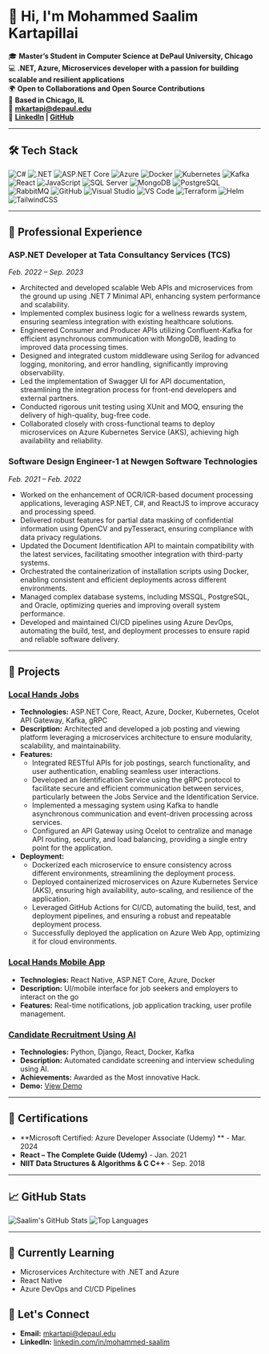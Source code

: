 # 👋 Hi, I'm Mohammed Saalim Kartapillai

🎓 **Master’s Student in Computer Science at DePaul University, Chicago**  
💻 **.NET, Azure, Microservices developer with a passion for building scalable and resilient applications**  
🌍 **Open to Collaborations and Open Source Contributions**  
📍 **Based in Chicago, IL**  
📧 **[mkartapi@depaul.edu](mailto:mkartapi@depaul.edu)**  
🔗 **[LinkedIn](https://linkedin.com/in/mohammed-saalim) | [GitHub](https://github.com/mohammed-saalim)**

---

## 🛠️ Tech Stack

![C#](https://img.shields.io/badge/C%23-%23239120.svg?style=for-the-badge&logo=c-sharp&logoColor=white)
![.NET](https://img.shields.io/badge/.NET-512BD4?style=for-the-badge&logo=dotnet&logoColor=white)
![ASP.NET Core](https://img.shields.io/badge/ASP.NET%20Core-512BD4?style=for-the-badge&logo=dotnet&logoColor=white)
![Azure](https://img.shields.io/badge/Microsoft%20Azure-0089D6?style=for-the-badge&logo=microsoft-azure&logoColor=white)
![Docker](https://img.shields.io/badge/Docker-2496ED?style=for-the-badge&logo=docker&logoColor=white)
![Kubernetes](https://img.shields.io/badge/Kubernetes-326CE5?style=for-the-badge&logo=kubernetes&logoColor=white)
![Kafka](https://img.shields.io/badge/Apache%20Kafka-231F20?style=for-the-badge&logo=apache-kafka&logoColor=white)
![React](https://img.shields.io/badge/React-20232A?style=for-the-badge&logo=react&logoColor=61DAFB)
![JavaScript](https://img.shields.io/badge/JavaScript-323330?style=for-the-badge&logo=javascript&logoColor=F7DF1E)
![SQL Server](https://img.shields.io/badge/SQL%20Server-CC2927?style=for-the-badge&logo=microsoft-sql-server&logoColor=white)
![MongoDB](https://img.shields.io/badge/MongoDB-4EA94B?style=for-the-badge&logo=mongodb&logoColor=white)
![PostgreSQL](https://img.shields.io/badge/PostgreSQL-316192?style=for-the-badge&logo=postgresql&logoColor=white)
![RabbitMQ](https://img.shields.io/badge/RabbitMQ-FF6600?style=for-the-badge&logo=rabbitmq&logoColor=white)
![GitHub](https://img.shields.io/badge/GitHub-181717?style=for-the-badge&logo=github&logoColor=white)
![Visual Studio](https://img.shields.io/badge/Visual%20Studio-5C2D91?style=for-the-badge&logo=visual-studio&logoColor=white)
![VS Code](https://img.shields.io/badge/VS%20Code-007ACC?style=for-the-badge&logo=visual-studio-code&logoColor=white)
![Terraform](https://img.shields.io/badge/Terraform-7B42BC?style=for-the-badge&logo=terraform&logoColor=white)
![Helm](https://img.shields.io/badge/Helm-0F1689?style=for-the-badge&logo=helm&logoColor=white)
![TailwindCSS](https://img.shields.io/badge/Tailwind_CSS-38B2AC?style=for-the-badge&logo=tailwind-css&logoColor=white)

---

## 💼 Professional Experience

### ASP.NET Developer at Tata Consultancy Services (TCS)
*Feb. 2022 – Sep. 2023*

- Architected and developed scalable Web APIs and microservices from the ground up using .NET 7 Minimal API, enhancing system performance and scalability.
- Implemented complex business logic for a wellness rewards system, ensuring seamless integration with existing healthcare solutions.
- Engineered Consumer and Producer APIs utilizing Confluent-Kafka for efficient asynchronous communication with MongoDB, leading to improved data processing times.
- Designed and integrated custom middleware using Serilog for advanced logging, monitoring, and error handling, significantly improving observability.
- Led the implementation of Swagger UI for API documentation, streamlining the integration process for front-end developers and external partners.
- Conducted rigorous unit testing using XUnit and MOQ, ensuring the delivery of high-quality, bug-free code.
- Collaborated closely with cross-functional teams to deploy microservices on Azure Kubernetes Service (AKS), achieving high availability and reliability.

### Software Design Engineer-1 at Newgen Software Technologies
*Feb. 2021 – Feb. 2022*

- Worked on the enhancement of OCR/ICR-based document processing applications, leveraging ASP.NET, C#, and ReactJS to improve accuracy and processing speed.
- Delivered robust features for partial data masking of confidential information using OpenCV and pyTesseract, ensuring compliance with data privacy regulations.
- Updated the Document Identification API to maintain compatibility with the latest services, facilitating smoother integration with third-party systems.
- Orchestrated the containerization of installation scripts using Docker, enabling consistent and efficient deployments across different environments.
- Managed complex database systems, including MSSQL, PostgreSQL, and Oracle, optimizing queries and improving overall system performance.
- Developed and maintained CI/CD pipelines using Azure DevOps, automating the build, test, and deployment processes to ensure rapid and reliable software delivery.

---

## 🌟 Projects

### [Local Hands Jobs](https://github.com/local-hands)
- **Technologies:** ASP.NET Core, React, Azure, Docker, Kubernetes, Ocelot API Gateway, Kafka, gRPC
- **Description:** Architected and developed a job posting and viewing platform leveraging a microservices architecture to ensure modularity, scalability, and maintainability.
- **Features:**
  - Integrated RESTful APIs for job postings, search functionality, and user authentication, enabling seamless user interactions.
  - Developed an Identification Service using the gRPC protocol to facilitate secure and efficient communication between services, particularly between the Jobs Service and the Identification Service.
  - Implemented a messaging system using Kafka to handle asynchronous communication and event-driven processing across services.
  - Configured an API Gateway using Ocelot to centralize and manage API routing, security, and load balancing, providing a single entry point for the application.
- **Deployment:**
  - Dockerized each microservice to ensure consistency across different environments, streamlining the deployment process.
  - Deployed containerized microservices on Azure Kubernetes Service (AKS), ensuring high availability, auto-scaling, and resilience of the application.
  - Leveraged GitHub Actions for CI/CD, automating the build, test, and deployment pipelines, and ensuring a robust and repeatable deployment process.
  - Successfully deployed the application on Azure Web App, optimizing it for cloud environments.

### [Local Hands Mobile App](https://github.com/mohammed-saalim/localhands-app)
- **Technologies:** React Native, ASP.NET Core, Azure, Docker
- **Description:** UI/mobile interface for job seekers and employers to interact on the go
- **Features:** Real-time notifications, job application tracking, user profile management.

### [Candidate Recruitment Using AI](https://orahacks-chat-interview-ui.vercel.app)
- **Technologies:** Python, Django, React, Docker, Kafka
- **Description:** Automated candidate screening and interview scheduling using AI.
- **Achievements:** Awarded as the Most innovative Hack.
- **Demo:** [View Demo](https://orahacks-chat-interview-ui.vercel.app)


---

## 📜 Certifications

- **Microsoft Certified: Azure Developer Associate (Udemy) ** - Mar. 2024
- **React – The Complete Guide (Udemy)** - Jan. 2021
- **NIIT Data Structures & Algorithms & C C++** - Sep. 2018

---

## 📈 GitHub Stats

![Saalim's GitHub Stats](https://github-readme-stats.vercel.app/api?username=mohammed-saalim&show_icons=true&theme=radical)
![Top Languages](https://github-readme-stats.vercel.app/api/top-langs/?username=mohammed-saalim&layout=compact&theme=radical)

---

## 🌱 Currently Learning
- Microservices Architecture with .NET and Azure
- React Native
- Azure DevOps and CI/CD Pipelines

## 🤝 Let's Connect

- **Email:** [mkartapi@depaul.edu](mailto:mkartapi@depaul.edu)
- **LinkedIn:** [linkedin.com/in/mohammed-saalim](https://linkedin.com/in/mohammed-saalim)
